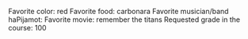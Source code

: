 Favorite color: red
Favorite food: carbonara 
Favorite musician/band haPijamot: 
Favorite movie: remember the titans 
Requested grade in the course: 100
